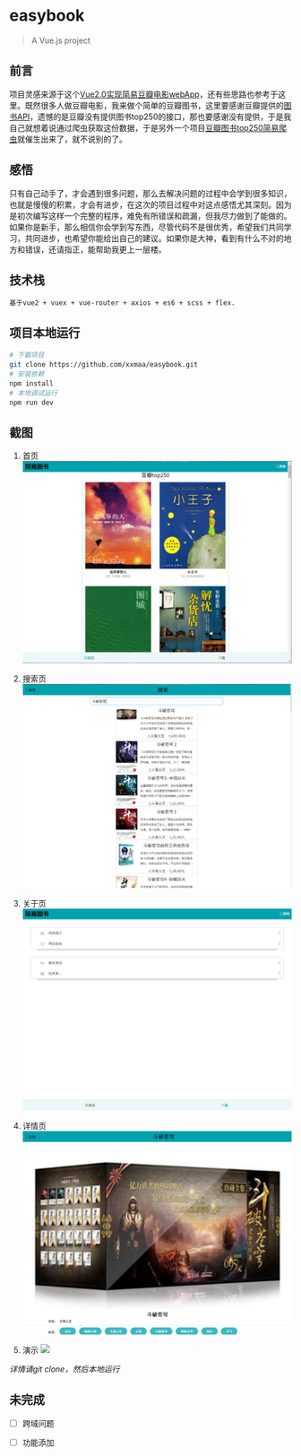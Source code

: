# easybook

> A Vue.js project

## 前言

项目灵感来源于这个[Vue2.0实现简易豆瓣电影webApp](https://github.com/superman66/vue2.x-douban)，还有些思路也参考于这里。既然很多人做豆瓣电影，我来做个简单的豆瓣图书，这里要感谢豆瓣提供的[图书API](https://developers.douban.com/wiki/?title=book_v2)，遗憾的是豆瓣没有提供图书top250的接口，那也要感谢没有提供，于是我自己就想着说通过爬虫获取这份数据，于是另外一个项目[豆瓣图书top250简易爬虫](https://github.com/xxmaa/node-crawler)就催生出来了，就不说别的了。

## 感悟

只有自己动手了，才会遇到很多问题，那么去解决问题的过程中会学到很多知识，也就是慢慢的积累，才会有进步，在这次的项目过程中对这点感悟尤其深刻。因为是初次编写这样一个完整的程序，难免有所错误和疏漏，但我尽力做到了能做的。如果你是新手，那么相信你会学到写东西，尽管代码不是很优秀，希望我们共同学习，共同进步，也希望你能给出自己的建议。如果你是大神，看到有什么不对的地方和错误，还请指正，能帮助我更上一层楼。

## 技术栈
```
基于vue2 + vuex + vue-router + axios + es6 + scss + flex.
```
## 项目本地运行

``` bash
# 下载项目
git clone https://github.com/xxmaa/easybook.git
# 安装依赖
npm install
# 本地调试运行
npm run dev
```

## 截图
1. 首页
![](screenshot/index.png)

2. 搜索页
![](screenshot/search.png)

3. 关于页
![](screenshot/me.png)

4. 详情页
![](screenshot/detail.png)

5. 演示
![](screenshot/abc.gif)

_详情请git clone，然后本地运行_

## 未完成

- [ ] 跨域问题
- [ ] 功能添加

